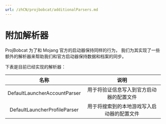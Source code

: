 ```yaml
---
url: /zhCN/projbobcat/additionalParsers.md
---
```

# 附加解析器

ProjBobcat 为了和 Mojang 官方的启动器保持同样的行为，
我们为其实现了一些额外的解析器来帮助我们和官方启动器保持数据和档案的同步。

下表是目前已经实现的解析器：

|              名称              |          说明           |
|:----------------------------:|:---------------------:|
| DefaultLauncherAccountParser | 用于将验证信息写入到官方启动器的配置文件  |
| DefaultLauncherProfileParser | 用于将搜索到的本地游戏写入启动器的配置文件 |
